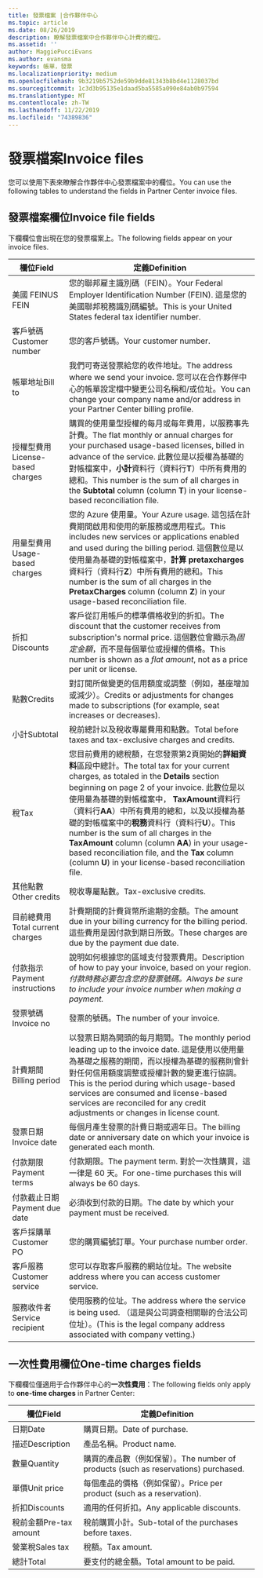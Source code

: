 ```yaml
---
title: 發票檔案 |合作夥伴中心
ms.topic: article
ms.date: 08/26/2019
description: 瞭解發票檔案中合作夥伴中心計費的欄位。
ms.assetid: ''
author: MaggiePucciEvans
ms.author: evansma
keywords: 帳單，發票
ms.localizationpriority: medium
ms.openlocfilehash: 9b3219b5752de59b9dde81343b8bd4e1128037bd
ms.sourcegitcommit: 1c3d3b95135e1daad5ba5585a090e84ab0b97594
ms.translationtype: MT
ms.contentlocale: zh-TW
ms.lasthandoff: 11/22/2019
ms.locfileid: "74389836"
---
```

# <a name="invoice-files"></a><span data-ttu-id="14ce4-104">發票檔案</span><span class="sxs-lookup"><span data-stu-id="14ce4-104">Invoice files</span></span>

<span data-ttu-id="14ce4-105">您可以使用下表來瞭解合作夥伴中心發票檔案中的欄位。</span><span class="sxs-lookup"><span data-stu-id="14ce4-105">You can use the following tables to understand the fields in Partner Center invoice files.</span></span>

## <a name="invoice-file-fields"></a><span data-ttu-id="14ce4-106">發票檔案欄位</span><span class="sxs-lookup"><span data-stu-id="14ce4-106">Invoice file fields</span></span>

<span data-ttu-id="14ce4-107">下欄欄位會出現在您的發票檔案上。</span><span class="sxs-lookup"><span data-stu-id="14ce4-107">The following fields appear on your invoice files.</span></span>

| <span data-ttu-id="14ce4-108">欄位</span><span class="sxs-lookup"><span data-stu-id="14ce4-108">Field</span></span> | <span data-ttu-id="14ce4-109">定義</span><span class="sxs-lookup"><span data-stu-id="14ce4-109">Definition</span></span> |
| ----- | ---------- |
| <span data-ttu-id="14ce4-110">美國 FEIN</span><span class="sxs-lookup"><span data-stu-id="14ce4-110">US FEIN</span></span> | <span data-ttu-id="14ce4-111">您的聯邦雇主識別碼（FEIN）。</span><span class="sxs-lookup"><span data-stu-id="14ce4-111">Your Federal Employer Identification Number (FEIN).</span></span> <span data-ttu-id="14ce4-112">這是您的美國聯邦稅務識別碼編號。</span><span class="sxs-lookup"><span data-stu-id="14ce4-112">This is your United States federal tax identifier number.</span></span> |
| <span data-ttu-id="14ce4-113">客戶號碼</span><span class="sxs-lookup"><span data-stu-id="14ce4-113">Customer number</span></span> | <span data-ttu-id="14ce4-114">您的客戶號碼。</span><span class="sxs-lookup"><span data-stu-id="14ce4-114">Your customer number.</span></span> |
| <span data-ttu-id="14ce4-115">帳單地址</span><span class="sxs-lookup"><span data-stu-id="14ce4-115">Bill to</span></span> | <span data-ttu-id="14ce4-116">我們可寄送發票給您的收件地址。</span><span class="sxs-lookup"><span data-stu-id="14ce4-116">The address where we send your invoice.</span></span> <span data-ttu-id="14ce4-117">您可以在合作夥伴中心的帳單設定檔中變更公司名稱和/或位址。</span><span class="sxs-lookup"><span data-stu-id="14ce4-117">You can change your company name and/or address in your Partner Center billing profile.</span></span> |
| <span data-ttu-id="14ce4-118">授權型費用</span><span class="sxs-lookup"><span data-stu-id="14ce4-118">License-based charges</span></span> | <span data-ttu-id="14ce4-119">購買的使用量型授權的每月或每年費用，以服務事先計費。</span><span class="sxs-lookup"><span data-stu-id="14ce4-119">The flat monthly or annual charges for your purchased usage-based licenses, billed in advance of the service.</span></span> <span data-ttu-id="14ce4-120">此數位是以授權為基礎的對帳檔案中，**小計**資料行（資料行**T**）中所有費用的總和。</span><span class="sxs-lookup"><span data-stu-id="14ce4-120">This number is the sum of all charges in the **Subtotal** column (column **T**) in your license-based reconciliation file.</span></span> |
| <span data-ttu-id="14ce4-121">用量型費用</span><span class="sxs-lookup"><span data-stu-id="14ce4-121">Usage-based charges</span></span> | <span data-ttu-id="14ce4-122">您的 Azure 使用量。</span><span class="sxs-lookup"><span data-stu-id="14ce4-122">Your Azure usage.</span></span> <span data-ttu-id="14ce4-123">這包括在計費期間啟用和使用的新服務或應用程式。</span><span class="sxs-lookup"><span data-stu-id="14ce4-123">This includes new services or applications enabled and used during the billing period.</span></span> <span data-ttu-id="14ce4-124">這個數位是以使用量為基礎的對帳檔案中，**計算 pretaxcharges**資料行（資料行**Z**）中所有費用的總和。</span><span class="sxs-lookup"><span data-stu-id="14ce4-124">This number is the sum of all charges in the **PretaxCharges** column (column **Z**) in your usage-based reconciliation file.</span></span> |
| <span data-ttu-id="14ce4-125">折扣</span><span class="sxs-lookup"><span data-stu-id="14ce4-125">Discounts</span></span> | <span data-ttu-id="14ce4-126">客戶從訂用帳戶的標準價格收到的折扣。</span><span class="sxs-lookup"><span data-stu-id="14ce4-126">The discount that the customer receives from subscription's normal price.</span></span> <span data-ttu-id="14ce4-127">這個數位會顯示為*固定金額*，而不是每個單位或授權的價格。</span><span class="sxs-lookup"><span data-stu-id="14ce4-127">This number is shown as a *flat amount*, not as a price per unit or license.</span></span> |
| <span data-ttu-id="14ce4-128">點數</span><span class="sxs-lookup"><span data-stu-id="14ce4-128">Credits</span></span> | <span data-ttu-id="14ce4-129">對訂閱所做變更的信用額度或調整（例如，基座增加或減少）。</span><span class="sxs-lookup"><span data-stu-id="14ce4-129">Credits or adjustments for changes made to subscriptions (for example, seat increases or decreases).</span></span> |
| <span data-ttu-id="14ce4-130">小計</span><span class="sxs-lookup"><span data-stu-id="14ce4-130">Subtotal</span></span> | <span data-ttu-id="14ce4-131">稅前總計以及稅收專屬費用和點數。</span><span class="sxs-lookup"><span data-stu-id="14ce4-131">Total before taxes and tax-exclusive charges and credits.</span></span> |
| <span data-ttu-id="14ce4-132">稅</span><span class="sxs-lookup"><span data-stu-id="14ce4-132">Tax</span></span> | <span data-ttu-id="14ce4-133">您目前費用的總稅額，在您發票第2頁開始的**詳細資料**區段中總計。</span><span class="sxs-lookup"><span data-stu-id="14ce4-133">The total tax for your current charges, as totaled in the **Details** section beginning on page 2 of your invoice.</span></span> <span data-ttu-id="14ce4-134">此數位是以使用量為基礎的對帳檔案中， **TaxAmount**資料行（資料行**AA**）中所有費用的總和，以及以授權為基礎的對帳檔案中的**稅務**資料行（資料行**U**）。</span><span class="sxs-lookup"><span data-stu-id="14ce4-134">This number is the sum of all charges in the **TaxAmount** column (column **AA**) in your usage-based reconciliation file, and the **Tax** column (column **U**) in your license-based reconciliation file.</span></span> |
| <span data-ttu-id="14ce4-135">其他點數</span><span class="sxs-lookup"><span data-stu-id="14ce4-135">Other credits</span></span> | <span data-ttu-id="14ce4-136">稅收專屬點數。</span><span class="sxs-lookup"><span data-stu-id="14ce4-136">Tax-exclusive credits.</span></span> |
| <span data-ttu-id="14ce4-137">目前總費用</span><span class="sxs-lookup"><span data-stu-id="14ce4-137">Total current charges</span></span> | <span data-ttu-id="14ce4-138">計費期間的計費貨幣所逾期的金額。</span><span class="sxs-lookup"><span data-stu-id="14ce4-138">The amount due in your billing currency for the billing period.</span></span> <span data-ttu-id="14ce4-139">這些費用是因付款到期日所致。</span><span class="sxs-lookup"><span data-stu-id="14ce4-139">These charges are due by the payment due date.</span></span> |
| <span data-ttu-id="14ce4-140">付款指示</span><span class="sxs-lookup"><span data-stu-id="14ce4-140">Payment instructions</span></span> | <span data-ttu-id="14ce4-141">說明如何根據您的區域支付發票費用。</span><span class="sxs-lookup"><span data-stu-id="14ce4-141">Description of how to pay your invoice, based on your region.</span></span> <span data-ttu-id="14ce4-142">*付款時務必要包含您的發票號碼。*</span><span class="sxs-lookup"><span data-stu-id="14ce4-142">*Always be sure to include your invoice number when making a payment.*</span></span> |
| <span data-ttu-id="14ce4-143">發票號碼</span><span class="sxs-lookup"><span data-stu-id="14ce4-143">Invoice no</span></span> | <span data-ttu-id="14ce4-144">發票的號碼。</span><span class="sxs-lookup"><span data-stu-id="14ce4-144">The number of your invoice.</span></span> |
| <span data-ttu-id="14ce4-145">計費期間</span><span class="sxs-lookup"><span data-stu-id="14ce4-145">Billing period</span></span> | <span data-ttu-id="14ce4-146">以發票日期為開頭的每月期間。</span><span class="sxs-lookup"><span data-stu-id="14ce4-146">The monthly period leading up to the invoice date.</span></span> <span data-ttu-id="14ce4-147">這是使用以使用量為基礎之服務的期間，而以授權為基礎的服務則會針對任何信用額度調整或授權計數的變更進行協調。</span><span class="sxs-lookup"><span data-stu-id="14ce4-147">This is the period during which usage-based services are consumed and license-based services are reconciled for any credit adjustments or changes in license count.</span></span> |
| <span data-ttu-id="14ce4-148">發票日期</span><span class="sxs-lookup"><span data-stu-id="14ce4-148">Invoice date</span></span> | <span data-ttu-id="14ce4-149">每個月產生發票的計費日期或週年日。</span><span class="sxs-lookup"><span data-stu-id="14ce4-149">The billing date or anniversary date on which your invoice is generated each month.</span></span> |
| <span data-ttu-id="14ce4-150">付款期限</span><span class="sxs-lookup"><span data-stu-id="14ce4-150">Payment terms</span></span> | <span data-ttu-id="14ce4-151">付款期限。</span><span class="sxs-lookup"><span data-stu-id="14ce4-151">The payment term.</span></span> <span data-ttu-id="14ce4-152">對於一次性購買，這一律是 60 天。</span><span class="sxs-lookup"><span data-stu-id="14ce4-152">For one-time purchases this will always be 60 days.</span></span> |
| <span data-ttu-id="14ce4-153">付款截止日期</span><span class="sxs-lookup"><span data-stu-id="14ce4-153">Payment due date</span></span> | <span data-ttu-id="14ce4-154">必須收到付款的日期。</span><span class="sxs-lookup"><span data-stu-id="14ce4-154">The date by which your payment must be received.</span></span> |
| <span data-ttu-id="14ce4-155">客戶採購單</span><span class="sxs-lookup"><span data-stu-id="14ce4-155">Customer PO</span></span> | <span data-ttu-id="14ce4-156">您的購買編號訂單。</span><span class="sxs-lookup"><span data-stu-id="14ce4-156">Your purchase number order.</span></span> |
| <span data-ttu-id="14ce4-157">客戶服務</span><span class="sxs-lookup"><span data-stu-id="14ce4-157">Customer service</span></span> | <span data-ttu-id="14ce4-158">您可以存取客戶服務的網站位址。</span><span class="sxs-lookup"><span data-stu-id="14ce4-158">The website address where you can access customer service.</span></span> |
| <span data-ttu-id="14ce4-159">服務收件者</span><span class="sxs-lookup"><span data-stu-id="14ce4-159">Service recipient</span></span> | <span data-ttu-id="14ce4-160">使用服務的位址。</span><span class="sxs-lookup"><span data-stu-id="14ce4-160">The address where the service is being used.</span></span> <span data-ttu-id="14ce4-161">（這是與公司調查相關聯的合法公司位址）。</span><span class="sxs-lookup"><span data-stu-id="14ce4-161">(This is the legal company address associated with company vetting.)</span></span> |

## <a name="one-time-charges-fields"></a><span data-ttu-id="14ce4-162">一次性費用欄位</span><span class="sxs-lookup"><span data-stu-id="14ce4-162">One-time charges fields</span></span>

<span data-ttu-id="14ce4-163">下欄欄位僅適用于合作夥伴中心的**一次性費用**：</span><span class="sxs-lookup"><span data-stu-id="14ce4-163">The following fields only apply to **one-time charges** in Partner Center:</span></span>

| <span data-ttu-id="14ce4-164">欄位</span><span class="sxs-lookup"><span data-stu-id="14ce4-164">Field</span></span> | <span data-ttu-id="14ce4-165">定義</span><span class="sxs-lookup"><span data-stu-id="14ce4-165">Definition</span></span> |
| ----- | ---------- |
| <span data-ttu-id="14ce4-166">日期</span><span class="sxs-lookup"><span data-stu-id="14ce4-166">Date</span></span> | <span data-ttu-id="14ce4-167">購買日期。</span><span class="sxs-lookup"><span data-stu-id="14ce4-167">Date of purchase.</span></span> |
| <span data-ttu-id="14ce4-168">描述</span><span class="sxs-lookup"><span data-stu-id="14ce4-168">Description</span></span> | <span data-ttu-id="14ce4-169">產品名稱。</span><span class="sxs-lookup"><span data-stu-id="14ce4-169">Product name.</span></span> |
| <span data-ttu-id="14ce4-170">數量</span><span class="sxs-lookup"><span data-stu-id="14ce4-170">Quantity</span></span> | <span data-ttu-id="14ce4-171">購買的產品數（例如保留）。</span><span class="sxs-lookup"><span data-stu-id="14ce4-171">The number of products (such as reservations) purchased.</span></span> |
| <span data-ttu-id="14ce4-172">單價</span><span class="sxs-lookup"><span data-stu-id="14ce4-172">Unit price</span></span> | <span data-ttu-id="14ce4-173">每個產品的價格（例如保留）。</span><span class="sxs-lookup"><span data-stu-id="14ce4-173">Price per product (such as a reservation).</span></span> |
| <span data-ttu-id="14ce4-174">折扣</span><span class="sxs-lookup"><span data-stu-id="14ce4-174">Discounts</span></span> | <span data-ttu-id="14ce4-175">適用的任何折扣。</span><span class="sxs-lookup"><span data-stu-id="14ce4-175">Any applicable discounts.</span></span> |
| <span data-ttu-id="14ce4-176">稅前金額</span><span class="sxs-lookup"><span data-stu-id="14ce4-176">Pre-tax amount</span></span> | <span data-ttu-id="14ce4-177">稅前購買小計。</span><span class="sxs-lookup"><span data-stu-id="14ce4-177">Sub-total of the purchases before taxes.</span></span> |
| <span data-ttu-id="14ce4-178">營業稅</span><span class="sxs-lookup"><span data-stu-id="14ce4-178">Sales tax</span></span> | <span data-ttu-id="14ce4-179">稅額。</span><span class="sxs-lookup"><span data-stu-id="14ce4-179">Tax amount.</span></span> |
| <span data-ttu-id="14ce4-180">總計</span><span class="sxs-lookup"><span data-stu-id="14ce4-180">Total</span></span> | <span data-ttu-id="14ce4-181">要支付的總金額。</span><span class="sxs-lookup"><span data-stu-id="14ce4-181">Total amount to be paid.</span></span> |
